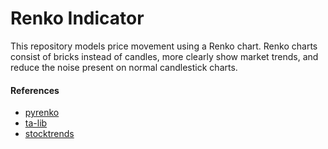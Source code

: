 # Renko Indicator

This repository models price movement using a Renko chart.  Renko charts consist of bricks instead of candles, more clearly show market trends, and reduce the noise present on normal candlestick charts.

#### References
* [pyrenko](https://github.com/quantroom-pro/pyrenko)
* [ta-lib](https://github.com/mrjbq7/ta-lib)
* [stocktrends](https://github.com/ChillarAnand/stocktrends)
